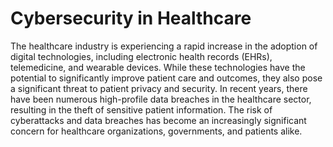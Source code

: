 # Cybersecurity in Healthcare

The healthcare industry is experiencing a rapid increase in the adoption of digital technologies, including electronic health records (EHRs), telemedicine, and wearable devices. While these technologies have the potential to significantly improve patient care and outcomes, they also pose a significant threat to patient privacy and security. In recent years, there have been numerous high-profile data breaches in the healthcare sector, resulting in the theft of sensitive patient information. The risk of cyberattacks and data breaches has become an increasingly significant concern for healthcare organizations, governments, and patients alike.

